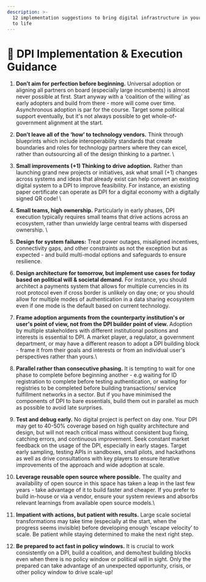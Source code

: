 ```yaml
---
description: >-
  12 implementation suggestions to bring digital infrastructure in your country
  to life
---
```


# 🎯 DPI Implementation & Execution Guidance

1. **Don’t aim for perfection before beginning.** Universal adoption or aligning all partners on board (especially large incumbents) is almost never possible at first. Start anyway with a ‘coalition of the willing’ as early adopters and build from there - more will come over time.  Asynchronous adoption is par for the course. Target some political support eventually, but it's not always possible to get whole-of-government alignment at the start.&#x20;



2. **Don’t leave all of the ‘how’ to technology vendors.** Think through blueprints which include interoperability standards that create boundaries and roles for technology partners where they can excel, rather than outsourcing all of the design thinking to a partner. \

3. **Small improvements (+1) Thinking to drive adoption.** Rather than launching grand new projects or initiatives, ask what small (+1) changes across systems and ideas that already exist can help convert an existing digital system to a DPI to improve feasibility. For instance, an existing paper certificate can operate as DPI for a digital economy with a digitally signed QR code! \

4. &#x20;**Small teams, high ownership.** Particularly in early phases, DPI execution typically requires small teams that drive actions across an ecosystem, rather than unwieldy large central teams with dispersed ownership. \

5. &#x20;**Design for system failures:** Treat power outages, misaligned incentives, connectivity gaps, and other constraints as not the exception but as expected - and build multi-modal options and safeguards to ensure resilience.&#x20;



6. **Design architecture for tomorrow, but implement use cases for today based on political will & societal demand.** For instance, you should architect a payments system that allows for multiple currencies in its root protocol even if cross border is unlikely on day one; or you should allow for multiple modes of authentication in a data sharing ecosystem even if one mode is the default based on current technology.



7. **Frame adoption arguments from the counterparty institution's or user's point of view, not from the DPI builder point of view.**  Adoption by multiple stakeholders with different institutional positions and interests is essential to DPI. A market player, a regulator, a government department, or may have a different reason to adopt a DPI building block - frame it from their goals and interests or from an individual user's perspectives rather than yours.\

8. **Parallel rather than consecutive phasing.** It is tempting to wait for one phase to complete before beginning another - e.g waiting for ID registration to complete before testing authentication, or waiting for registries to be completed before building transactions/ service fulfillment networks in a sector. But if you have minimised the components of DPI to bare essentials, build them out in parallel as much as possible to avoid late surprises.
9. **Test and debug early.** No digital project is perfect on day one. Your DPI may get to 40-50% coverage based on high quality architecture and design, but will not reach critical mass without consistent bug fixing, catching errors, and continuous improvement. Seek constant market feedback on the usage of the DPI, especially in early stages. Target early sampling, testing APIs in sandboxes, small pilots, and hackathons as well as drive consultations with key players to ensure iterative improvements of the approach and wide adoption at scale.
10. **Leverage reusable open source where possible.** The quality and availability of open source in this space has taken a leap in the last few years -  take advantage of it to build faster and cheaper. If you prefer to build in-house or via a vendor, ensure your system reviews and absorbs relevant learnings from available open source models.\

11. **Impatient with actions, but patient with results.** Large scale societal transformations may take time (especially at the start, when the progress seems invisible) before developing enough ‘escape velocity’ to scale. Be patient while staying determined to make the next right step.



12. **Be prepared to act fast in policy windows.** It is crucial to work consistently on a DPI, build a coalition, and demo/test building blocks even when there is no policy window or political will in sight. Only the prepared can take advantage of an unexpected opportunity, crisis, or other policy window to drive scale-up!&#x20;
